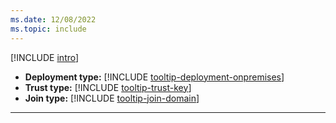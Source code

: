 ```yaml
---
ms.date: 12/08/2022
ms.topic: include
---
```


[!INCLUDE [intro](intro.md)]
- **Deployment type:** [!INCLUDE [tooltip-deployment-onpremises](tooltip-deployment-onpremises.md)]
- **Trust type:** [!INCLUDE [tooltip-trust-key](tooltip-trust-key.md)]
- **Join type:** [!INCLUDE [tooltip-join-domain](tooltip-join-domain.md)]
---